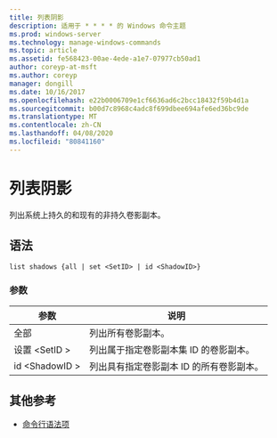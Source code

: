 ```yaml
---
title: 列表阴影
description: 适用于 * * * * 的 Windows 命令主题
ms.prod: windows-server
ms.technology: manage-windows-commands
ms.topic: article
ms.assetid: fe568423-00ae-4ede-a1e7-07977cb50ad1
author: coreyp-at-msft
ms.author: coreyp
manager: dongill
ms.date: 10/16/2017
ms.openlocfilehash: e22b0006709e1cf6636ad6c2bcc18432f59b4d1a
ms.sourcegitcommit: b00d7c8968c4adc8f699dbee694afe6ed36bc9de
ms.translationtype: MT
ms.contentlocale: zh-CN
ms.lasthandoff: 04/08/2020
ms.locfileid: "80841160"
---
```

# <a name="list-shadows"></a>列表阴影



列出系统上持久的和现有的非持久卷影副本。

## <a name="syntax"></a>语法

```
list shadows {all | set <SetID> | id <ShadowID>}
```

### <a name="parameters"></a>参数

|参数|说明|
|---------|-----------|
|全部|列出所有卷影副本。|
|设置 \<SetID >|列出属于指定卷影副本集 ID 的卷影副本。|
|id \<ShadowID >|列出具有指定卷影副本 ID 的所有卷影副本。|

## <a name="additional-references"></a>其他参考

- [命令行语法项](command-line-syntax-key.md)